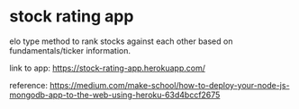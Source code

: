 # stock rating app 

elo type method to rank stocks against each other based on fundamentals/ticker information. 

link to app: https://stock-rating-app.herokuapp.com/

reference: 
https://medium.com/make-school/how-to-deploy-your-node-js-mongodb-app-to-the-web-using-heroku-63d4bccf2675
